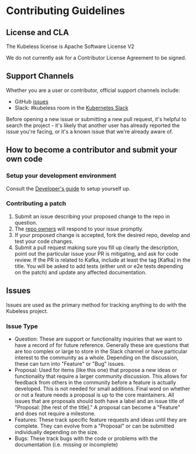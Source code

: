 # Contributing Guidelines

## License and CLA

The Kubeless license is Apache Software License V2

We do not currently ask for a Contributor License Agreement to be signed.

## Support Channels

Whether you are a user or contributor, official support channels include:

- GitHub [issues](https://github.com/kubeless/kubeless/issues/new)
- Slack: #kubeless room in the [Kubernetes Slack](http://slack.k8s.io/)

Before opening a new issue or submitting a new pull request, it's helpful to search the project - it's likely that another user has already reported the issue you're facing, or it's a known issue that we're already aware of.

## How to become a contributor and submit your own code

### Setup your development environment

Consult the [Developer's guide](./docs/dev-guide.md) to setup yourself up.

### Contributing a patch

1. Submit an issue describing your proposed change to the repo in question.
2. The [repo owners](OWNERS) will respond to your issue promptly.
3. If your proposed change is accepted, fork the desired repo, develop and test your code changes.
4. Submit a pull request making sure you fill up clearly the description, point out the particular
   issue your PR is mitigating, and ask for code review. If the PR is related to Kafka, include at least the tag [Kafka] in the title. You will be asked to add tests (either unit or e2e tests depending on the patch) and update any affected documentation.

## Issues

Issues are used as the primary method for tracking anything to do with the Kubeless project.

### Issue Type

* Question: These are support or functionality inquiries that we want to have a record of for future reference. Generally these are questions that are too complex or large to store in the Slack channel or have particular interest to the community as a whole. Depending on the discussion, these can turn into "Feature" or "Bug" issues.
* Proposal: Used for items (like this one) that propose a new ideas or functionality that require a larger community discussion. This allows for feedback from others in the community before a feature is actually developed. This is not needed for small additions. Final word on whether or not a feature needs a proposal is up to the core maintainers. All issues that are proposals should both have a label and an issue title of "Proposal: [the rest of the title]." A proposal can become a "Feature" and does not require a milestone.
* Features: These track specific feature requests and ideas until they are complete. They can evolve from a "Proposal" or can be submitted individually depending on the size.
* Bugs: These track bugs with the code or problems with the documentation (i.e. missing or incomplete)


